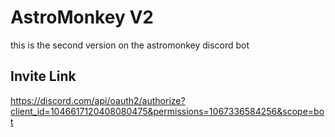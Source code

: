 # AstroMonkey V2
this is the second version on the astromonkey discord bot

## Invite Link
https://discord.com/api/oauth2/authorize?client_id=1046617120408080475&permissions=1067336584256&scope=bot
